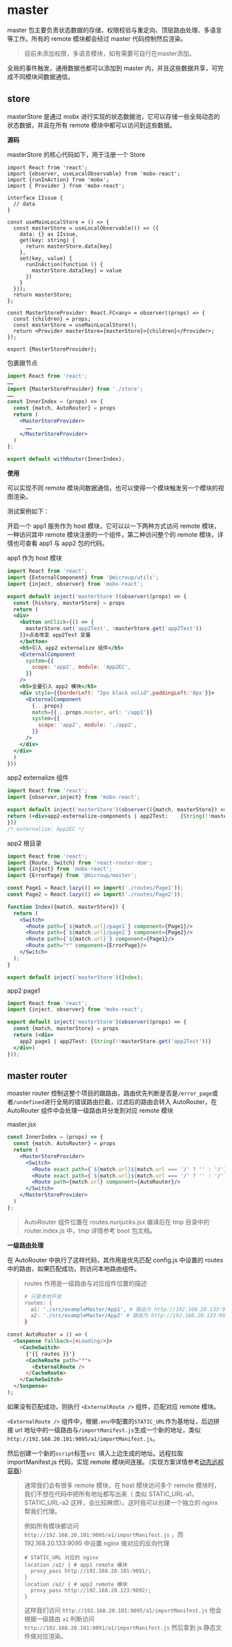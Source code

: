 # master

master 包主要负责状态数据的存储，权限校验与重定向、顶层路由处理、多语言等工作。所有的 remote 模块都会经过 master 代码控制然后渲染。

> 目前未添加权限，多语言模块，如有需要可自行在master添加。

全局的事件触发，通用数据也都可以添加到 master 内，并且这些数据共享，可完成不同模块间数据通信。

## store

masterStore 是通过 mobx 进行实现的状态数据池，它可以存储一些全局动态的状态数据，并且在所有 remote 模块中都可以访问到这些数据。

**源码**

masterStore 的核心代码如下，用于注册一个 Store

```tsx
import React from 'react';
import {observer, useLocalObservable} from 'mobx-react';
import {runInAction} from 'mobx';
import { Provider } from 'mobx-react';

interface IIssue {
  // data
}

const useMainLocalStore = () => {
  const masterStore = useLocalObservable(() => ({
    data: {} as IIssue,
    get(key: string) {
      return masterStore.data[key]
    },
    set(key, value) {
      runInAction(function () {
        masterStore.data[key] = value
      })
    }
  }));
  return masterStore;
};

const MasterStoreProvider: React.FC<any> = observer((props) => {
  const {children} = props;
  const masterStore = useMainLocalStore();
  return <Provider masterStore={masterStore}>{children}</Provider>;
});

export {MasterStoreProvider};
```

包裹跟节点

```jsx
import React from 'react';
……
import {MasterStoreProvider} from './store';
……
const InnerIndex = (props) => {
  const {match, AutoRouter} = props
  return (
    <MasterStoreProvider>
      ……
    </MasterStoreProvider>
  )
};

export default withRouter(InnerIndex);
```

**使用**

可以实现不同 remote 模块间数据通信，也可以使得一个模块触发另一个模块的视图渲染。

测试案例如下：

开启一个 app1 服务作为 host 模块，它可以以一下两种方式访问 remote 模块，一种访问其中 remote 模块注册的一个组件，第二种访问整个的 remote 模块，详情也可查看 app1 与 app2 包的代码。

app1 作为 host 模块

```jsx
import React from 'react';
import {ExternalComponent} from '@microup/utils';
import {inject, observer} from 'mobx-react';

export default inject('masterStore')(observer((props) => {
  const {history, masterStore} = props
  return (
  <div>
    <button onClick={() => {
      masterStore.set('app2Test', !masterStore.get('app2Test'))
    }}>点击改变 app2Test 变量
    </button>
    <h5>引入 app2 externalize 组件</h5>
    <ExternalComponent
      system={{
        scope: 'app2', module: 'App2EC',
      }}
    />
    <h5>全量引入 app2 模块</h5>
    <div style={{borderLeft: "2px black solid",paddingLeft:'8px'}}>
      <ExternalComponent
        {...props}
        match={{...props.master, url: '/app1'}}
        system={{
          scope: 'app2', module: './app2',
        }}
      />
    </div>
  </div>
  )
}))
```

app2 externalize 组件

```jsx
import React from 'react';
import {observer,inject} from 'mobx-react';

export default inject('masterStore')(observer(({match, masterStore}) => {
return (<div>app2-externalize-components | app2Test: 	{String(!!masterStore.get('app2Test'))}</div>);
}))
/* externalize: App2EC */
```

app2 根目录

```jsx
import React from 'react';
import {Route, Switch} from 'react-router-dom';
import {inject} from 'mobx-react';
import {ErrorPage} from '@microup/master';

const Page1 = React.lazy(() => import('./routes/Page1'));
const Page2 = React.lazy(() => import('./routes/Page2'));

function Index({match, masterStore}) {
  return (
    <Switch>
      <Route path={`${match.url}/page1`} component={Page1}/>
      <Route path={`${match.url}/page2`} component={Page2}/>
      <Route path={`${match.url}`} component={Page1}/>
      <Route path="*" component={ErrorPage}/>
    </Switch>
  );
}

export default inject('masterStore')(Index);
```

app2 page1

```jsx
import React from 'react';
import {inject, observer} from 'mobx-react';

export default inject('masterStore')(observer((props) => {
  const {match, masterStore} = props
  return (<div>
    app2 page1 | app2Test: {String(!!masterStore.get('app2Test'))}
  </div>)
}));
```

## master router

moaster router 控制这整个项目的跟路由，路由优先判断是否是`/error_page`或者`/undefined`进行全局的错误路由拦截，过滤后的路由会转入 AutoRouter，在 AutoRouter 组件中会处理一级路由并分发到对应 remote 模块

master.jsx

```jsx
const InnerIndex = (props) => {
  const {match, AutoRouter} = props
  return (
    <MasterStoreProvider>
      <Switch>
        <Route exact path={`${match.url}${match.url === '/' ? '' : '/'}error_page`} component={ErrorPage}/>
        <Route exact path={`${match.url}${match.url === '/' ? '' : '/'}undefined`} component={Empty}/>
        <Route path={match.url} component={AutoRouter}/>
      </Switch>
    </MasterStoreProvider>
  )
};
```

> AutoRouter 组件位置在 routes.nunjucks.jsx 编译后在 tmp 目录中的 router.index.js 中，tmp 详情参考 boot 包文档。

**一级路由处理**

在 AutoRouter 中执行了这样代码，其作用是优先匹配 config.js 中设置的 routes 中的路由，如果匹配成功，则访问本地路由组件。

> routes 作用是一级路由与对应组件位置的描述
>
> ```bash
> # 只是本地开发
> routes: {
>   a1: './src/exampleMaster/App1', # 路由为 http://192.168.20.133:9091/#/a1/
>   a2: './src/exampleMaster/App2' # 路由为 http://192.168.20.133:9091/#/a2/
> }
> ```
>

```html
const AutoRouter = () => (
  <Suspense fallback={<Loading/>}>
    <CacheSwitch>
      {'{{ routes }}'}
      <CacheRoute path="*">
        <ExternalRoute />
      </CacheRoute>
    </CacheSwitch>
  </Suspense>
);
```

如果没有匹配成功，则执行 `<ExternalRoute />` 组件，匹配对应 remote 模块。

 `<ExternalRoute />` 组件中，根据`.env`中配置的`STATIC_URL`作为基地址，后边拼接 url 地址中的一级路由与`/importManifest.js`生成一个新的地址，类似`http://192.168.20.101:9095/a1/importManifest.js`。

然后创建一个新的`script`标签`src `填入上边生成的地址。远程拉取 importManifest.js 代码，实现 remote 模块间连接。（实现方案详情参考[动态远程容器](https://webpack.js.org/concepts/module-federation/#dynamic-remote-containers)）

> 通常我们会有很多 remote 模块，在 host 模块访问多个 remote 模块时，我们不想在代码中把所有地址都写出来（ 类似 STATIC_URL-a1，STATIC_URL-a2 这样，会比较麻烦）。这时我可以创建一个独立的 nginx 帮我们代理。
>
> 例如所有模块都访问 `http://192.168.20.101:9095/a1/importManifest.js` ，而 192.168.20.133:9095 中设置 nginx 做对应的反向代理
>
> ```
> # STATIC_URL 对应的 nginx
> location /a1/ { # app1 remote 模块
> 	proxy_pass http://192.168.20.101:9091/;
> }
> location /a2/ { # app2 remote 模块
> 	proxy_pass http://192.168.20.123:9092/;
> }
> ```
>
> 这样我们访问 `http://192.168.20.101:9095/a1/importManifest.js` 他会根据一级路由 `a1` 判断访问  `http://192.168.20.101:9091/a1/importManifest.js` 然后拿到 js 静态文件做对应渲染。



##

